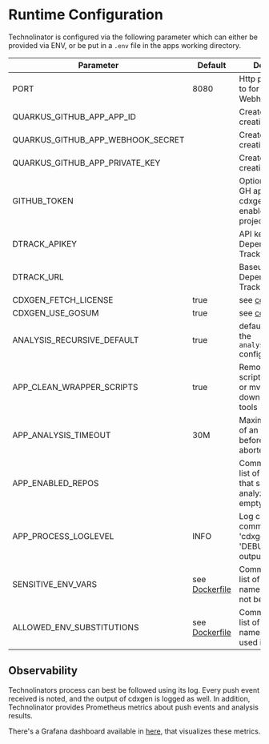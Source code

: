 # Runtime Configuration

Technolinator is configured via the following parameter which can either be provided via ENV, or be put in a `.env` file in the apps working directory.

| Parameter                         | Default                                      | Description                                                                 |
|-----------------------------------|----------------------------------------------|-----------------------------------------------------------------------------|
| PORT                              | 8080                                         | Http port to listen to for GitHub Webhook events                            |
| QUARKUS_GITHUB_APP_APP_ID         |                                              | Created during app creation on GitHub                                       |
| QUARKUS_GITHUB_APP_WEBHOOK_SECRET |                                              | Created during app creation on GitHub                                       |
| QUARKUS_GITHUB_APP_PRIVATE_KEY    |                                              | Created during app creation on GitHub                                       |
| GITHUB_TOKEN                      |                                              | Optional. Raises GH api quota for cdxgen and enables `go mod` projects      |
| DTRACK_APIKEY                     |                                              | API key to access Dependency-Track                                          |
| DTRACK_URL                        |                                              | Baseurl of Dependency-Track                                                 |
| CDXGEN_FETCH_LICENSE              | true                                         | see [cdxgen](https://github.com/CycloneDX/cdxgen#environment-variables)     |
| CDXGEN_USE_GOSUM                  | true                                         | see [cdxgen](https://github.com/CycloneDX/cdxgen#environment-variables)     |
| ANALYSIS_RECURSIVE_DEFAULT        | true                                         | default value for the `analysis.recursvie` config                           |
| APP_CLEAN_WRAPPER_SCRIPTS         | true                                         | Remove wrapper scripts like gradlew or mvnw for not downloading these tools |
| APP_ANALYSIS_TIMEOUT              | 30M                                          | Maximal duration of an analysis before getting aborted                      |
| APP_ENABLED_REPOS                 |                                              | Comma separated list of repo names that should be analyzed; all if empty    |
| APP_PROCESS_LOGLEVEL              | INFO                                         | Log config for OS commands like 'cdxgen', set to 'DEBUG' to see its output  |
| SENSITIVE_ENV_VARS                | see [Dockerfile](src/main/docker/Dockerfile) | Comma separated list of env var names, that must not be logged              |
| ALLOWED_ENV_SUBSTITUTIONS         | see [Dockerfile](src/main/docker/Dockerfile) | Comma separated list of env var names, that can be used in repo config      |

## Observability

Technolinators process can best be followed using its log. Every push event received is noted, and the output of cdxgen is logged as well.
In addition, Technolinator provides Prometheus metrics about push events and analysis results.

There's a Grafana dashboard available in [here](_dashboards), that visualizes these metrics.
